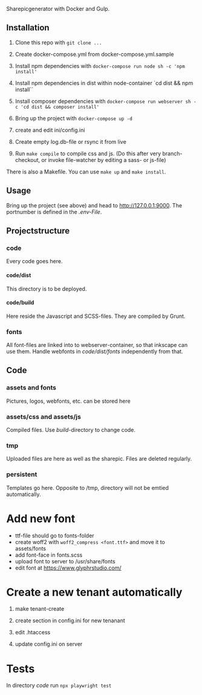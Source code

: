 Sharepicgenerator with Docker and Gulp.

## Installation
 1. Clone this repo with
  ``git clone ...``

 2. Create docker-compose.yml from docker-compose.yml.sample
 
 3. Install npm dependencies with
  ``docker-compose run node sh -c 'npm install'``

 4. Install npm dependencies in dist within node-container
    `cd dist && npm install``

 5. Install composer dependencies with
  ``docker-compose run webserver sh -c 'cd dist && composer install'``

 6. Bring up the project with
 ``docker-compose up -d``

 7. create and edit ini/config.ini

 8. Create empty log.db-file or rsync it from live

 9. Run ```make compile``` to compile css and js. (Do this after very branch-checkout, or invoke file-watcher by editing a sass- or js-file)

There is also a Makefile. You can use ``make up`` and ``make install``.

## Usage
Bring up the project (see above) and head to http://127.0.0.1:9000. The portnumber is defined in the _.env-File_.

## Projectstructure 
### code
Every code goes here.

#### code/dist
This directory is to be deployed.

#### code/build
Here reside the Javascript and SCSS-files. They are compiled by Grunt.
### fonts
All font-files are linked into to webserver-container, so that inkscape can use them. Handle webfonts in _code/dist/fonts_ independently from that.

## Code
### assets and fonts
Pictures, logos, webfonts, etc. can be stored here

### assets/css and assets/js
Compiled files. Use _build_-directory to change code.

### tmp
Uploaded files are here as well as the sharepic. Files are deleted regularly.

### persistent
Templates go here. Opposite to /tmp, directory will not be emtied automatically.

# Add new font
- ttf-file should go to fonts-folder
- create woff2 with ``woff2_compress <font.ttf>`` and move it to assets/fonts
- add font-face in fonts.scss
- upload font to server to /usr/share/fonts
- edit font at https://www.glyphrstudio.com/

# Create a new tenant automatically
1. make tenant-create

2. create section in config.ini for new tenanant
5. edit .htaccess

5. update config.ini on server

# Tests
In directory _code_ run
```npx playwright test```